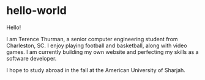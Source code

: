 # hello-world

Hello!

I am Terence Thurman, a senior computer engineering student from Charleston, SC.  I enjoy playing football and basketball,
along with video games.  I am currently building my own website and perfecting my skills as a software developer.

I hope to study abroad in the fall at the American University of Sharjah.
